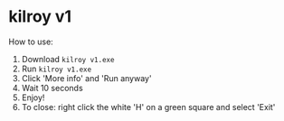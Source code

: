 # kilroy v1
How to use:
  1. Download `kilroy v1.exe`
  2. Run `kilroy v1.exe`
  3. Click 'More info' and 'Run anyway'
  4. Wait 10 seconds
  5. Enjoy!
  6. To close: right click the white 'H' on a green square and select 'Exit'
